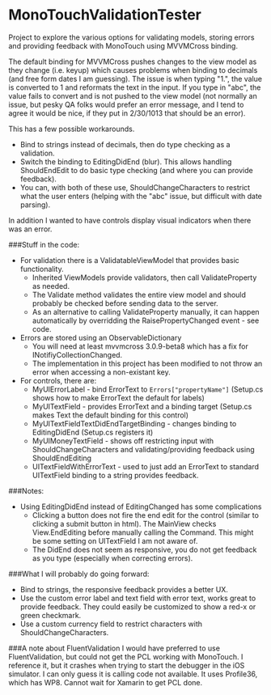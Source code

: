 MonoTouchValidationTester
=========================

Project to explore the various options for validating models, storing errors and providing feedback with MonoTouch using MVVMCross binding.

The default binding for MVVMCross pushes changes to the view model as they change (i.e. keyup) which causes problems when binding to decimals (and free form dates I am guessing). The issue is when typing "1.", the value is converted to 1 and reformats the text in the input. If you type in "abc", the value fails to convert and is not pushed to the view model (not normally an issue, but pesky QA folks would prefer an error message, and I tend to agree it would be nice, if they put in 2/30/1013 that should be an error).

This has a few possible workarounds.
* Bind to strings instead of decimals, then do type checking as a validation.
* Switch the binding to EditingDidEnd (blur). This allows handling ShouldEndEdit to do basic type checking (and where you can provide feedback).
* You can, with both of these use, ShouldChangeCharacters to restrict what the user enters (helping with the "abc" issue, but difficult with date parsing).

In addition I wanted to have controls display visual indicators when there was an error.

###Stuff in the code:
* For validation there is a ValidatableViewModel that provides basic functionality. 
  * Inherited ViewModels provide validators, then call ValidateProperty as needed. 
  * The Validate method validates the entire view model and should probably be checked before sending data to the server.
  * As an alternative to calling ValidateProperty manually, it can happen automatically by overridding the RaisePropertyChanged event - see code.
* Errors are stored using an ObservableDictionary
  * You will need at least mvvmcross 3.0.9-beta8 which has a fix for INotifiyCollectionChanged.
  * The implementation in this project has been modified to not throw an error when accessing a non-existant key.
* For controls, there are:
  * MyUIErrorLabel - bind ErrorText to `Errors["propertyName"]` (Setup.cs shows how to make ErrorText the default for labels)
  * MyUITextField - provides ErrorText and a binding target (Setup.cs makes Text the default binding for this control)
  * MyUITextFieldTextDidEndTargetBinding - changes binding to EditingDidEnd (Setup.cs registers it)
  * MyUIMoneyTextField - shows off restricting input with ShouldChangeCharacters and validating/providing feedback using ShouldEndEditing
  * UITextFieldWithErrorText - used to just add an ErrorText to standard UITextField binding to a string provides feedback.

###Notes:
* Using EditingDidEnd instead of EditingChanged has some complications
  * Clicking a button does not fire the end edit for the control (similar to clicking a submit button in html). The MainView checks View.EndEditing before manually calling the Command. This might be some setting on UITextField I am not aware of.
  * The DidEnd does not seem as responsive, you do not get feedback as you type (especially when correcting errors).

  
###What I will probably do going forward:
* Bind to strings, the responsive feedback provides a better UX.
* Use the custom error label and text field with error text, works great to provide feedback. They could easily be customized to show a red-x or green checkmark.
* Use a custom currency field to restrict characters with ShouldChangeCharacters.

###A note about FluentValidation
I would have preferred to use FluentValidation, but could not get the PCL working with MonoTouch. I reference it, but it crashes when trying to start the debugger in the iOS simulator.
I can only guess it is calling code not available. It uses Profile36, which has WP8. Cannot wait for Xamarin to get PCL done.

